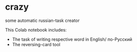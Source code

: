 # crazy
some automatic russian-task creator

This Colab notebook includes:
  - The task of writing respective word in English/ по-Русский
  - The reversing-card tool
  
